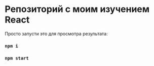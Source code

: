 # Репозиторий с моим изучением React

Просто запусти это для просмотра результата:

### `npm i`

### `npm start`